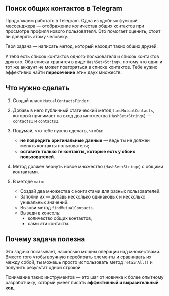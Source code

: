 ## Поиск общих контактов в Telegram

Продолжаем работать в Telegram. Одна из удобных функций мессенджера — отображение количества общих контактов при просмотре профиля нового пользователя. Это помогает оценить, стоит ли доверять этому человеку.

Твоя задача — написать метод, который находит таких общих друзей.

У тебя есть список контактов одного пользователя и список контактов другого. Оба списка хранятся в виде `HashSet<String>`, потому что один и тот же аккаунт не может повторяться в списке контактов. Тебе нужно эффективно найти **пересечение** этих двух множеств.

## Что нужно сделать

1. Создай класс `MutualContactsFinder`.

2. Добавь в него публичный статический метод `findMutualContacts`, который принимает на вход два множества (`HashSet<String>`) — `contacts1` и `contacts2`.

3. Подумай, что тебе нужно сделать, чтобы:
    - **не повредить оригинальные данные** — ведь ты не должен менять контакты пользователя;
    - **оставить только те контакты, которые есть у обоих пользователей**.

4. Метод должен вернуть новое множество (`HashSet<String>`) с общими контактами.

5. В методе `main`:
    - Создай два множества с контактами для разных пользователей.
    - Заполни их — добавь несколько одинаковых и несколько уникальных значений.
    - Вызови метод `findMutualContacts`.
    - Выведи в консоль:
        - количество общих контактов,
        - сами эти контакты.

## Почему задача полезна

Эта задача показывает, насколько мощны операции над множествами. Вместо того чтобы вручную перебирать элементы и сравнивать их между собой, ты можешь просто использовать метод `retainAll()` и получить результат одной строкой.

Понимание таких инструментов — это шаг от новичка к более опытному разработчику, который умеет писать **эффективный и выразительный код**.